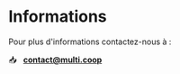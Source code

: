 # Informations

Pour plus d'informations contactez-nous à :

📥 &nbsp; [**contact@multi.coop**](mailto:contact@multi.coop)
